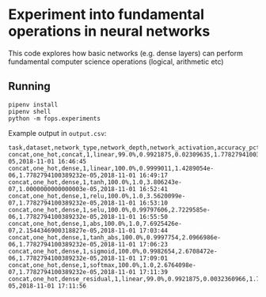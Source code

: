 # Experiment into fundamental operations in neural networks

This code explores how basic networks (e.g. dense layers) can perform fundamental computer science operations (logical, arithmetic etc)

## Running

```shell
pipenv install
pipenv shell
python -m fops.experiments
```

Example output in `output.csv`:
```
task,dataset,network_type,network_depth,network_activation,accuracy_pct,accuracy,loss,lr,datetime
concat,one_hot,concat,1,linear,99.0%,0.9921875,0.02309635,1.7782794100389232e-05,2018-11-01 16:46:45
concat,one_hot,dense,1,linear,100.0%,0.9999011,1.4289054e-06,1.7782794100389232e-05,2018-11-01 16:49:17
concat,one_hot,dense,1,tanh,100.0%,1.0,3.806243e-07,1.0000000000000003e-05,2018-11-01 16:52:41
concat,one_hot,dense,1,relu,100.0%,1.0,3.5620099e-07,1.7782794100389232e-05,2018-11-01 16:53:10
concat,one_hot,dense,1,selu,100.0%,0.99797606,2.7229585e-06,1.7782794100389232e-05,2018-11-01 16:55:50
concat,one_hot,dense,1,abs,100.0%,1.0,7.6925426e-07,2.1544346900318827e-05,2018-11-01 17:03:44
concat,one_hot,dense,1,tanh_abs,100.0%,0.9997754,2.0966986e-06,1.7782794100389232e-05,2018-11-01 17:06:23
concat,one_hot,dense,1,sigmoid,100.0%,0.9982654,2.6708472e-06,1.7782794100389232e-05,2018-11-01 17:09:01
concat,one_hot,dense,1,softmax,100.0%,1.0,2.6764098e-07,1.7782794100389232e-05,2018-11-01 17:11:39
concat,one_hot,dense_residual,1,linear,99.0%,0.9921875,0.0032360966,1.7782794100389232e-05,2018-11-01 17:11:56

```